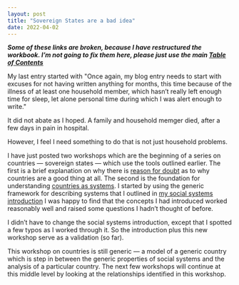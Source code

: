 ```yaml
---
layout: post
title: "Sovereign States are a bad idea"
date: 2022-04-02
---
```


***Some of these links are broken, because I have restructured the workbook. I’m not going to fix them here, please just use the main [Table of Contents](/workbook/index)***

My last entry started with "Once again, my blog entry needs to start with excuses for not having written anything for months, this time because of the illness of at least one household member, which hasn’t really left enough time for sleep, let alone personal time during which I was alert enough to write."

It did not abate as I hoped. A family and household memger died, after a few days in pain in hospital.

However, I feel I need something to do that is not just household problems.

I have just posted two workshops which are the beginning of a series on countries ― sovereign states ― which use the tools outlined earlier. The first is a brief explanation on why there is [reason for doubt](/workbook/reasonfordoubt) as to why countries are a good thing at all. The second is the foundation for understanding [countries as systems](/workbook/countriesassystems). I started by using the generic framework for describing systems that I outlined in [my social systems introduction](/workbook/socialsystemsintro) I was happy to find that the concepts I had introduced worked reasonably well and raised some questions I hadn’t thought of before.

I didn’t have to change the social systems introduction, except that I spotted a few typos as I worked through it. So the introduction plus this new workshop serve as a validation (so far).

This workshop on countries is still generic ― a model of a generic country which is step in between the generic properties of social systems and the analysis of a particular country. The next few workshops will continue at this middle level by looking at the relationships identified in this workshop.
